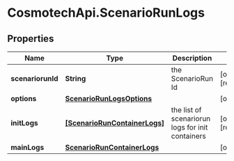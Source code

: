 # CosmotechApi.ScenarioRunLogs

## Properties

Name | Type | Description | Notes
------------ | ------------- | ------------- | -------------
**scenariorunId** | **String** | the ScenarioRun Id | [optional] [readonly] 
**options** | [**ScenarioRunLogsOptions**](ScenarioRunLogsOptions.md) |  | [optional] 
**initLogs** | [**[ScenarioRunContainerLogs]**](ScenarioRunContainerLogs.md) | the list of scenariorun logs for init containers | [optional] [readonly] 
**mainLogs** | [**ScenarioRunContainerLogs**](ScenarioRunContainerLogs.md) |  | [optional] 


